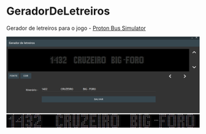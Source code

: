 # GeradorDeLetreiros
Gerador de letreiros para o jogo - <a href="http://blog.brtsimulator.com/"> Proton Bus Simulator</a>


<img src = https://raw.githubusercontent.com/CristianoRC/GeradorDeLetreiros/master/Img/interface.PNG>

<img src = https://raw.githubusercontent.com/CristianoRC/GeradorDeLetreiros/master/Img/itinerario.JPEG>
